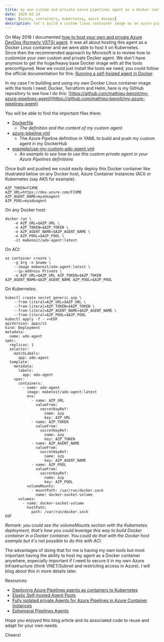 ```yaml
---
title: my own custom and private azure pipelines agent as a docker container
date: 2020-02-24
tags: [azure, containers, kubernetes, azure devops]
description: let's build a custom linux container image as an azure pipelines agent
---
```

On May 2018 I documented [how to host your own and private Azure DevOps (formerly VSTS) agent](https://alwaysupalwayson.blogspot.com/2018/05/host-your-private-vsts-linux-agent-in.html). It was all about hosting this agent as a Docker Linux container and we were able to host it on Kubernetes.  
Since then the recommended approach by Microsoft is to review how to customize your own custom and private Docker agent. We don't have anymore to get the huge/heavy base Docker image with all the tools preconfigured. Now we could just install the tools we need, you could follow the official documentation for this: [Running a self-hosted agent in Docker](https://docs.microsoft.com/azure/devops/pipelines/agents/docker#linux).

In my case I'm building and using my own Docker Linux container image with the tools I need: Docker, Terraform and Helm, here is my GitHub repository to see how I do this: [https://github.com/mathieu-benoit/my-azure-pipelines-agent](https://github.com/mathieu-benoit/my-azure-pipelines-agent)

You will be able to find the important files there:
- [Dockerfile](https://github.com/mathieu-benoit/my-azure-pipelines-agent/blob/master/Dockerfile)
    - _The definition and the content of my custom agent._
- [azure-pipeline.yml](https://github.com/mathieu-benoit/my-azure-pipelines-agent/blob/master/azure-pipeline.yml)
    - The Azure Pipeline definition in YAML to build and push my custom agent in my DockerHub
- [example/use-my-custom-ado-agent.yml](https://github.com/mathieu-benoit/my-azure-pipelines-agent/blob/master/example/use-my-custom-ado-agent.yml)
    -  _An example to see how to use this custom private agent in your Azure Pipelines definitions_

Once built and pushed we could easily deploy this Docker container like illustrated below on any Docker host, Azure Container Instances (ACI) or Kubernetes (say AKS for example):
```
AZP_TOKEN=FIXME
AZP_URL=https://dev.azure.com/FIXME
AZP_AGENT_NAME=myadoagent
AZP_POOL=myadoagent
```

On any Docker host:
```
docker run \
    -e AZP_URL=$AZP_URL \
    -e AZP_TOKEN=$AZP_TOKEN \
    -e AZP_AGENT_NAME=$AZP_AGENT_NAME \
    -e AZP_POOL=$AZP_POOL \
    -it mabenoit/ado-agent:latest
```

On ACI:
```
az container create \
    -g $rg -n $name \
    --image mabenoit/ado-agent:latest \
    --ip-address Private \
    -e AZP_URL=$AZP_URL AZP_TOKEN=$AZP_TOKEN AZP_AGENT_NAME=$AZP_AGENT_NAME AZP_POOL=$AZP_POOL
```

On Kubernetes:
```
kubectl create secret generic azp \
    --from-literal=AZP_URL=$AZP_URL \
    --from-literal=AZP_TOKEN=$AZP_TOKEN \
    --from-literal=AZP_AGENT_NAME=$AZP_AGENT_NAME \
    --from-literal=AZP_POOL=$AZP_POOL
kubectl apply -f - <<EOF
apiVersion: apps/v1
kind: Deployment
metadata:
  name: ado-agent
spec:
  replicas: 1
  selector:
    matchLabels:
      app: ado-agent
  template:
    metadata:
      labels:
        app: ado-agent
    spec:
      containers:
        - name: ado-agent
          image: mabenoit/ado-agent:latest
          env:
            - name: AZP_URL
              valueFrom:
                secretKeyRef:
                  name: azp
                  key: AZP_URL
            - name: AZP_TOKEN
              valueFrom:
                secretKeyRef:
                  name: azp
                  key: AZP_TOKEN
            - name: AZP_AGENT_NAME
              valueFrom:
                secretKeyRef:
                  name: azp
                  key: AZP_AGENT_NAME
            - name: AZP_POOL
              valueFrom:
                secretKeyRef:
                  name: azp
                  key: AZP_POOL
          volumeMounts:
            - mountPath: /var/run/docker.sock
              name: docker-socket-volume
      volumes:
        - name: docker-socket-volume
          hostPath:
            path: /var/run/docker.sock
EOF
```

_Remark: you could see the volumeMounts section with the Kubernetes deployment, that's how you could leverage this way to build Docker container in a Docker container. You could do that with the Docker host example but it's not possible to do this with ACI._

The advantages of doing that for me is having my own tools but most important having the ability to host my agent as a Docker container anywhere, especially important if I need to secure it in my own Azure Infrastructure (think VNET/Subnet and restricting access in Azure). I will blog about this in more details later.

Resources:
- [Deploying Azure Pipelines agents as containers to Kubernetes](https://juliocasal.com/2020/01/14/deploying-azure-pipelines-agents-as-containers-to-kubernetes/)
- [Elastic Self-hosted Agent Pools](https://github.com/microsoft/azure-pipelines-agent/blob/master/docs/design/byos.md)
- [Fully isolated private Agents for Azure Pipelines in Azure Container Instances](https://www.henrybeen.nl/fully-isolated-private-agents-for-azure-pipelines-in-azure-container-instances/)
- [Ephemeral Pipelines Agents](https://github.com/microsoft/azure-pipelines-ephemeral-agents)

Hope you enjoyed this blog article and its associated code to reuse and adapt for your own needs.

Cheers!